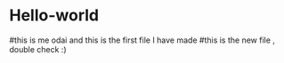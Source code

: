 # Hello-world
#this is me odai and this is the first file I have made
#this is the new file , double check :)
